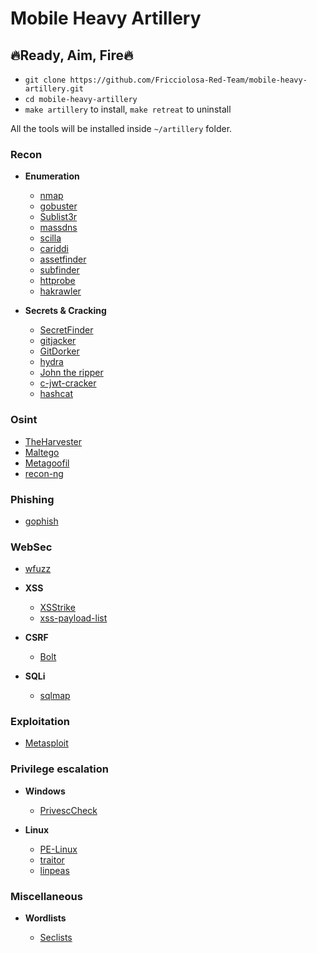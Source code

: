 # Mobile Heavy Artillery

## 🔥Ready, Aim, Fire🔥

- `git clone https://github.com/Fricciolosa-Red-Team/mobile-heavy-artillery.git`
- `cd mobile-heavy-artillery`
- `make artillery` to install, `make retreat` to uninstall

All the tools will be installed inside `~/artillery` folder.


### Recon

   - **Enumeration**
     - [nmap](https://github.com/nmap/nmap)
     - [gobuster](https://github.com/OJ/gobuster)
     - [Sublist3r](https://github.com/aboul3la/Sublist3r)
     - [massdns](https://github.com/blechschmidt/massdns)
     - [scilla](https://github.com/edoardottt/scilla)
     - [cariddi](https://github.com/edoardottt/cariddi)
     - [assetfinder](github.com/tomnomnom/assetfinder)
     - [subfinder](github.com/projectdiscovery/subfinder)
     - [httprobe](github.com/tomnomnom/httprobe)
     - [hakrawler](github.com/hakluke/hakrawler)

  - **Secrets & Cracking**
     - [SecretFinder](https://github.com/m4ll0k/SecretFinder)
     - [gitjacker](https://github.com/liamg/gitjacker)
     - [GitDorker](https://github.com/obheda12/GitDorker)
     - [hydra](https://github.com/vanhauser-thc/thc-hydra)
     - [John the ripper](https://www.openwall.com/john/)
     - [c-jwt-cracker](https://github.com/brendan-rius/c-jwt-cracker)
     - [hashcat](https://hashcat.net/hashcat/)

### Osint

  - [TheHarvester](https://github.com/laramies/theHarvester)
  - [Maltego](https://maltego.com)
  - [Metagoofil](https://github.com/laramies/metagoofil)
  - [recon-ng](https://github.com/lanmaster53/recon-ng)

### Phishing

   - [gophish](https://github.com/gophish/gophish)

### WebSec

  - [wfuzz](https://github.com/xmendez/wfuzz)

  - **XSS**
      - [XSStrike](https://github.com/s0md3v/XSStrike)
      - [xss-payload-list](https://github.com/payloadbox/xss-payload-list)

  - **CSRF**
      - [Bolt](https://github.com/s0md3v/Bolt)

  - **SQLi**
      - [sqlmap](https://github.com/sqlmapproject/sqlmap)
  
### Exploitation

  - [Metasploit](https://docs.rapid7.com/metasploit/)

### Privilege escalation

  - **Windows**
      - [PrivescCheck](https://github.com/itm4n/PrivescCheck)

  - **Linux**
      - [PE-Linux](https://github.com/WazeHell/PE-Linux)
      - [traitor](https://github.com/liamg/traitor)
      - [linpeas](https://github.com/carlospolop/privilege-escalation-awesome-scripts-suite/blob/master/linPEAS/linpeas.sh)

### Miscellaneous

  - **Wordlists**
  
      - [Seclists](https://github.com/danielmiessler/SecLists)
